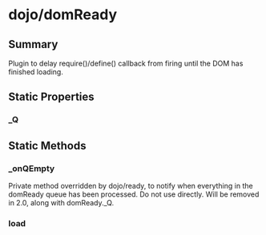 # dojo/domReady

## Summary

Plugin to delay require()/define() callback from firing until the DOM has finished loading.
## Static Properties

### _Q


## Static Methods

### _onQEmpty
Private method overridden by dojo/ready, to notify when everything in the
domReady queue has been processed.  Do not use directly.
Will be removed in 2.0, along with domReady._Q.

### load


